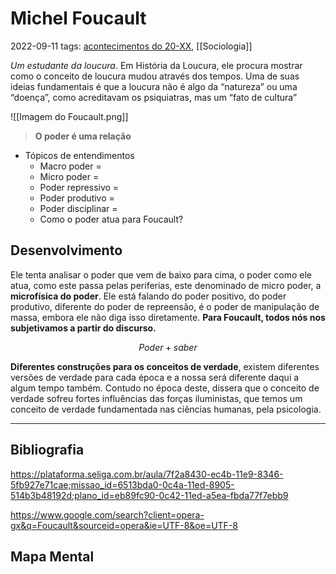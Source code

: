 # Michel Foucault
2022-09-11
tags: [acontecimentos do  20-XX](../../Sec/Acontecimentos%20Dos%20Séculos/acontecimentos%20do%20%2020-XX.md), [[Sociologia]]

*Um estudante da loucura*. Em História da Loucura, ele procura mostrar como o conceito de loucura mudou através dos tempos. Uma de suas ideias fundamentais é que a loucura não é algo da “natureza” ou uma “doença”, como acreditavam os psiquiatras, mas um “fato de cultura”

![[Imagem do Foucault.png]]

> **O poder é uma relação**

* Tópicos de entendimentos
	* Macro poder = 
	* Micro poder = 
	* Poder repressivo = 
	* Poder produtivo =
	* Poder disciplinar =  
	* Como o poder atua para Foucault?

## Desenvolvimento

Ele tenta analisar o poder que vem de baixo para cima, o poder como ele atua, como este passa pelas periferias, este denominado de micro poder, a **microfísica do poder**. Ele está falando do poder positivo, do poder produtivo, diferente do poder de repreensão, é o poder de manipulação de massa, embora ele não diga isso diretamente. **Para Foucault, todos nós nos subjetivamos a partir do discurso.**

$$Poder + saber$$

**Diferentes construções para os conceitos de verdade**, existem diferentes versões de verdade para cada época e a nossa será diferente daqui a algum tempo também. Contudo no época deste, dissera que o conceito de verdade sofreu fortes influências das forças iluministas,  que temos um conceito de verdade fundamentada nas ciências humanas, pela psicologia.

-----------------------------------------------
## Bibliografia

https://plataforma.seliga.com.br/aula/7f2a8430-ec4b-11e9-8346-5fb927e71cae;missao_id=6513bda0-0c4a-11ed-8905-514b3b48192d;plano_id=eb89fc90-0c42-11ed-a5ea-fbda77f7ebb9

https://www.google.com/search?client=opera-gx&q=Foucault&sourceid=opera&ie=UTF-8&oe=UTF-8

## Mapa Mental